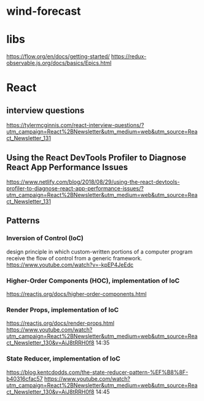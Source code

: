 # wind-forecast

# libs
https://flow.org/en/docs/getting-started/
https://redux-observable.js.org/docs/basics/Epics.html

# React
## interview questions
https://tylermcginnis.com/react-interview-questions/?utm_campaign=React%2BNewsletter&utm_medium=web&utm_source=React_Newsletter_131

## Using the React DevTools Profiler to Diagnose React App Performance Issues
https://www.netlify.com/blog/2018/08/29/using-the-react-devtools-profiler-to-diagnose-react-app-performance-issues/?utm_campaign=React%2BNewsletter&utm_medium=web&utm_source=React_Newsletter_131

## Patterns
### Inversion of Control (IoC)
design principle in which custom-written portions of a computer program receive the flow of control from a generic framework.
https://www.youtube.com/watch?v=-kpEP4JeEdc

### Higher-Order Components (HOC), implementation of IoC
https://reactjs.org/docs/higher-order-components.html

### Render Props, implementation of IoC
https://reactjs.org/docs/render-props.html
https://www.youtube.com/watch?utm_campaign=React%2BNewsletter&utm_medium=web&utm_source=React_Newsletter_130&v=AiJ8tRRH0f8  14:35

### State Reducer, implementation of IoC
https://blog.kentcdodds.com/the-state-reducer-pattern-%EF%B8%8F-b40316cfac57
https://www.youtube.com/watch?utm_campaign=React%2BNewsletter&utm_medium=web&utm_source=React_Newsletter_130&v=AiJ8tRRH0f8  14:45

